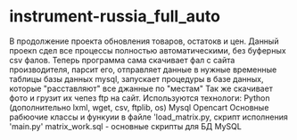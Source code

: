 # instrument-russia_full_auto

 В продолжение проекта обновления товаров, остатокв и цен. Данный проекn сдел все процессы полностью автоматическими, без буферных csv фалов.
 Теперь программа сама скачивает фал с сайта производителя, парсит его, отправляет данные в нужные временные таблицы базы данных mysql, запускает процедуры в базе данных, которые "расставляют" все джанные по "местам"
 Так же скачивает фото и грузит их чепез ftp на сайт.
 Используются технологи:
 Python (дополнительно lxml, wget, csv, ftplib, os)
 Mysql
 Opencart
 Основные рабюочие классы и функуии в файле 'load_matrix.py, скрипт исполнения 'main.py'
 matrix_work.sql - основные скрипты для БД MySQL
